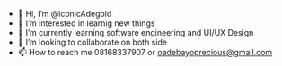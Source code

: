 - 👋 Hi, I’m @iconicAdegold
- 👀 I’m interested in learnig new things 
- 🌱 I’m currently learning software engineering and UI/UX Design
- 💞️ I’m looking to collaborate on both side
- 📫 How to reach me 08168337907 or oadebayoprecious@gmail.com

<!---
iconicAdegold/iconicAdegold is a ✨ special ✨ repository because its `README.md` (this file) appears on your GitHub profile.
You can click the Preview link to take a look at your changes.
--->
